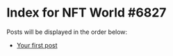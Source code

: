 # Index for NFT World #6827
Posts will be displayed in the order below:

- [Your first post](./001-first.md)

